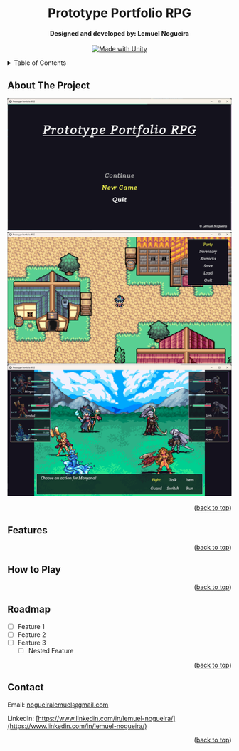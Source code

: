<a id="readme-top"></a>

<div align="center">
<h1 align="center">Prototype Portfolio RPG</h1>
<h4>Designed and developed by: Lemuel Nogueira</h4>

[![Made with Unity](https://img.shields.io/badge/Made%20with-Unity-57b9d3.svg?style=plastic&logo=unity)](https://unity3d.com)
</div>

<details>
  <summary>Table of Contents</summary>
  <ol>
    <li><a href="#about-the-project">About the Project</a></li>
    <li><a href="#features">Features</a></li>
    <li><a href="#how-to-play">How to Play</a></li>
    <li><a href="#roadmap">Roadmap</a></li>
    <li><a href="#contact">Contact</a></li>
  </ol>
</details>

## About The Project

![Main Menu](Media\Images\main_menu.png)
![Overworld](Media\Images\gameplay_village.png)
![Battle](Media\Images\gameplay_battle_3.png)

<p align="right">(<a href="#readme-top">back to top</a>)</p>

## Features

<p align="right">(<a href="#readme-top">back to top</a>)</p>

## How to Play

<p align="right">(<a href="#readme-top">back to top</a>)</p>

## Roadmap

* [ ] Feature 1
* [ ] Feature 2
* [ ] Feature 3
  * [ ] Nested Feature

<p align="right">(<a href="#readme-top">back to top</a>)</p>

## Contact

Email: [nogueiralemuel@gmail.com](nogueiralemuel@gmail.com)

LinkedIn: [https://www.linkedin.com/in/lemuel-nogueira/](https://www.linkedin.com/in/lemuel-nogueira/)

<p align="right">(<a href="#readme-top">back to top</a>)</p>
